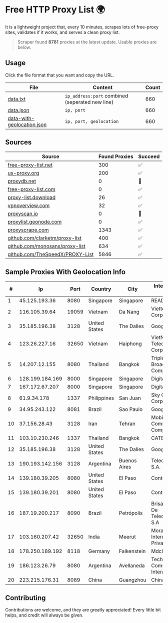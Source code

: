 
# Free HTTP Proxy List 🌍

It is a lightweight project that, every 10 minutes, scrapes lots of free-proxy sites, validates if it works, and serves a clean proxy list.


> Scraper found **8781** proxies at the latest update. Usable proxies are below.

## Usage

Click the file format that you want and copy the URL.


|File|Content|Count|
|----|-------|-----|
|[data.txt](https://raw.githubusercontent.com/themiralay/Proxy-List-World/master/data.txt)|`ip_address:port` combined (seperated new line)|660|
|[data.json](https://raw.githubusercontent.com/themiralay/Proxy-List-World/master/data.json)|`ip, port`|660|
|[data-with-geolocation.json](https://raw.githubusercontent.com/themiralay/Proxy-List-World/master/data-with-geolocation.json)|`ip, port, geolocation`|660|

## Sources

|Source|Found Proxies|Succeed|
|------|-------------|-------|
|[free-proxy-list.net](https://free-proxy-list.net)|300|✅|
|[us-proxy.org](https://www.us-proxy.org)|200|✅|
|[proxydb.net](http://proxydb.net)|0|🚫|
|[free-proxy-list.com](https://free-proxy-list.com/?page=&port=&type%5B%5D=http&type%5B%5D=https&up_time=0&search=Search)|0|✅|
|[proxy-list.download](https://www.proxy-list.download/HTTP)|26|✅|
|[vpnoverview.com](https://vpnoverview.com/privacy/anonymous-browsing/free-proxy-servers)|32|✅|
|[proxyscan.io](https://www.proxyscan.io)|0|🚫|
|[proxylist.geonode.com](https://proxylist.geonode.com/api/proxy-list?limit=300&page=1&sort_by=lastChecked&sort_type=desc&protocols=http,https)|0|✅|
|[proxyscrape.com](https://api.proxyscrape.com/v2/?request=displayproxies&protocol=http&timeout=10000&country=all&ssl=all&anonymity=all)|1343|✅|
|[github.com/clarketm/proxy-list](https://raw.githubusercontent.com/clarketm/proxy-list/master/proxy-list-raw.txt)|400|✅|
|[github.com/monosans/proxy-list](https://raw.githubusercontent.com/monosans/proxy-list/main/proxies/http.txt)|634|✅|
|[github.com/TheSpeedX/PROXY-List](https://raw.githubusercontent.com/TheSpeedX/PROXY-List/master/http.txt)|5846|✅|


## Sample Proxies With Geolocation Info

|#|Ip|Port|Country|City|Internet Service Provider|
|-|--|----|-------|----|-------------------------|
|1|45.125.193.36|8080|Singapore|Singapore|READYSERVER|
|2|116.105.39.64|19059|Vietnam|Da Nang|Viettel Corporation|
|3|35.185.196.38|3128|United States|The Dalles|Google LLC|
|4|123.26.227.16|32650|Vietnam|Haiphong|VietNam Post and Telecom Corporation|
|5|14.207.12.155|8080|Thailand|Bangkok|Triple T Broadband Public Company Limited|
|6|128.199.184.169|8000|Singapore|Singapore|DigitalOcean, LLC|
|7|167.172.67.207|8000|Singapore|Singapore|DigitalOcean, LLC|
|8|61.9.34.178|1337|Philippines|San Juan|Sky Cable Corporation|
|9|34.95.243.122|8081|Brazil|Sao Paulo|Google LLC|
|10|37.156.28.43|3128|Iran|Tehran|Mobin Net Communication Company|
|11|103.10.230.246|1337|Thailand|Bangkok|CATBB|
|12|35.185.196.38|3128|United States|The Dalles|Google LLC|
|13|190.193.142.156|3128|Argentina|Buenos Aires|Telecom Argentina S.A.|
|14|139.180.39.205|8080|United States|El Paso|Conterra|
|15|139.180.39.201|8080|United States|El Paso|Conterra|
|16|187.19.200.217|8090|Brazil|Petrópolis|Brisanet Servicos De Telecomunicacoes S.A|
|17|103.160.207.42|32650|India|Meerut|Moradabad Internet Services Private Limited|
|18|178.250.189.192|8118|Germany|Falkenstein|Mdcloud LTD|
|19|186.123.26.79|8080|Argentina|Avellaneda|Techtel LMDS Comunicaciones Interactivas S.A.|
|20|223.215.176.31|8089|China|Guangzhou|Chinanet|



## Contributing

Contributions are welcome, and they are greatly appreciated! Every
little bit helps, and credit will always be given.

